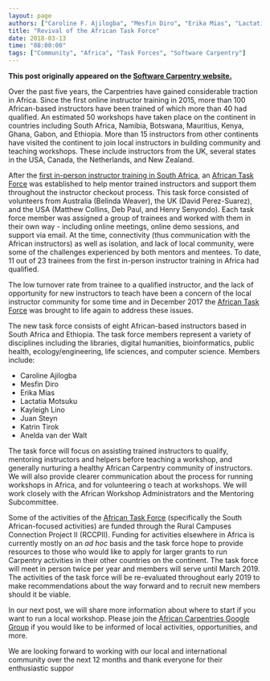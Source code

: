 ```yaml
---
layout: page
authors: ["Caroline F. Ajilogba", "Mesfin Diro", "Erika Mias", "Lactatia Motsuku", "Kayleigh Lino", "Juan Steyn", "Katrin Tirok", "Anelda van der Walt"]
title: "Revival of the African Task Force"
date: 2018-03-13
time: "08:00:00"
tags: ["Community", "Africa", "Task Forces", "Software Carpentry"]
---
```


<p><b>This post originally appeared on the <a href="https://software-carpentry.org/">Software Carpentry website.</a></b></p>

Over the past five years, the Carpentries have gained considerable traction in Africa. Since the first online instructor training in 
2015, more than 100 African-based instructors have been trained of which more than 40 had qualified. An estimated 50 
workshops have taken place on the continent in countries including South Africa, Namibia, Botswana, Mauritius, Kenya, 
Ghana, Gabon, and Ethiopia. More than 15 instructors from other continents have visited the continent to join local 
instructors in building community and teaching workshops. These include instructors from the UK, several states in the USA, 
Canada, the Netherlands, and New Zealand.

After the [first in-person instructor training in 
South Africa](https://software-carpentry.org/blog/2016/04/south-africa-instructor-training.html), 
an [African Task Force](https://github.com/swcarpentry/board/issues/118) was established to help mentor trained 
instructors and support them throughout the instructor checkout process. This task force consisted of volunteers 
from Australia (Belinda Weaver), the UK (David Perez-Suarez), and the USA (Matthew Collins, Deb Paul, and Henry Senyondo). 
Each task force member was assigned a group of trainees and worked with them in their own way - including online 
meetings, online demo sessions, and support via email. At the time, connectivity (thus communication with the African instructors) 
as well as isolation, and lack of local community, were some of the challenges experienced by both mentors and mentees. 
To date, 11 out of 23 trainees from the first in-person instructor training in Africa had qualified.

The low turnover rate from trainee to a qualified instructor, and the lack of opportunity for 
new instructors to teach have been a concern of the local instructor community for some time and in December 
2017 the [African Task Force](https://software-carpentry.org/join/subcom/african-tf/) was brought to life again to address these issues.

The new task force consists of eight African-based instructors based in South Africa and Ethiopia. 
The task force members represent a variety of disciplines including the libraries, digital humanities, 
bioinformatics, public health, ecology/engineering, life sciences, and computer science. Members include:

  - Caroline Ajilogba
  - Mesfin Diro
  - Erika Mias
  - Lactatia Motsuku
  - Kayleigh Lino
  - Juan Steyn
  - Katrin Tirok
  - Anelda van der Walt


The task force will focus on assisting trained instructors to qualify, mentoring instructors and 
helpers before teaching a workshop, and generally nurturing a healthy African Carpentry community of instructors. 
We will also provide clearer communication about the process for running workshops in Africa, and for volunteering 
o teach at workshops. We will work closely with the African Workshop Administrators and the Mentoring Subcommittee.

Some of the activities of the [African Task Force](https://software-carpentry.org/join/subcom/african-tf/) (specifically the South African-focused activities) are funded 
through the Rural Campuses Connection Project II (RCCPII). Funding for activities elsewhere in Africa is currently 
mostly on an *ad hoc* basis and the task force hope to provide resources to those who would like to apply for larger 
grants to run Carpentry activities in their other countries on the continent. The task force will meet in person twice 
per year and members will serve until March 2019. The activities of the task force will be re-evaluated throughout early 
2019 to make recommendations about the way forward and to recruit new members should it be viable.

In our next post, we will share more information about where to start if you want to run a local workshop. 
Please join the [African Carpentries Google Group](https://groups.google.com/forum/#!forum/swc-za) if you would 
like to be informed of local activities, opportunities, and more.

We are looking forward to working with our local and international community over the next 12 months and 
thank everyone for their enthusiastic suppor
